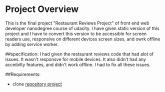 # Project Overview
This is the final project "Restaurant Reviews Project" of front end web developer nanodegree course of udacity. I have given static version of this project and I have to convert this version to be accessible for screen readers use, responsive on different devices screen sizes, and owrk offline by adding service worker.  


##specification:
I had given the restaurant reviews code that had alot of issues. It wasn't responsve for mobile devices.  It also didn't had any acceibilty features, and didn't work offline. I had to fix all these issues.   

##Requirements:
* clone [repository project](https://github.com/udacity/mws-restaurant-stage-1)




